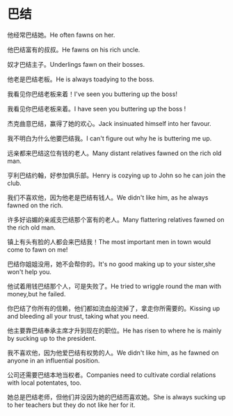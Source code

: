 # 巴结

<p><span class="chinese">他经常巴结她。</span><span class="english">He often fawns on her.</span></p>

<p><span class="chinese">他巴结富有的叔叔。</span><span class="english">He fawns on his rich uncle.</span></p>

<p><span class="chinese">奴才巴结主子。</span><span class="english">Underlings fawn on their bosses.</span></p>

<p><span class="chinese">他老是巴结老板。</span><span class="english">He is always toadying to the boss.</span></p>

<p><span class="chinese">我看见你巴结老板来着！</span><span class="english">I've seen you buttering up the boss!</span></p>

<p><span class="chinese">我看见你巴结老板来着。</span><span class="english">I have seen you buttering up the boss !</span></p>

<p><span class="chinese">杰克曲意巴结，赢得了她的欢心。</span><span class="english">Jack insinuated himself into her favour.</span></p>

<p><span class="chinese">我不明白为什么他要巴结我。</span><span class="english">I can't figure out why he is buttering me up.</span></p>

<p><span class="chinese">远亲都来巴结这位有钱的老人。</span><span class="english">Many distant relatives fawned on the rich old man.</span></p>

<p><span class="chinese">亨利巴结约翰，好参加俱乐部。</span><span class="english">Henry is cozying up to John so he can join the club.</span></p>

<p><span class="chinese">我们不喜欢他，因为他老是巴结有钱人。</span><span class="english">We didn't like him, as he always fawned on the rich.</span></p>

<p><span class="chinese">许多好谄媚的亲戚支巴结那个富有的老人。</span><span class="english">Many flattering relatives fawned on the rich old man.</span></p>

<p><span class="chinese">镇上有头有脸的人都会来巴结我！</span><span class="english">The most important men in town would come to fawn on me!</span></p>

<p><span class="chinese">巴结你姐姐没用，她不会帮你的。</span><span class="english">It's no good making up to your sister,she won't help you.</span></p>

<p><span class="chinese">他试着用钱巴结那个人，可是失败了。</span><span class="english">He tried to wriggle round the man with money,but he failed.</span></p>

<p><span class="chinese">你巴结了你所有的信赖，他们都如流血般流掉了，拿走你所需要的。</span><span class="english">Kissing up and bleeding all your trust, taking what you need.</span></p>

<p><span class="chinese">他主要靠巴结奉承主席才升到现在的职位。</span><span class="english">He has risen to where he is mainly by sucking up to the president.</span></p>

<p><span class="chinese">我不喜欢他，因为他爱巴结有权势的人。</span><span class="english">We didn't like him, as he fawned on anyone in an influential position.</span></p>

<p><span class="chinese">公司还需要巴结本地当权者。</span><span class="english">Companies need to cultivate cordial relations with local potentates, too.</span></p>

<p><span class="chinese">她总是巴结老师，但他们并没因为她的巴结而喜欢她。</span><span class="english">She is always sucking up to her teachers but they do not like her for it.</span></p>

